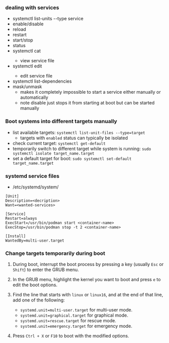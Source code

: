 ### dealing with services
* systemctl list-units --type service
* enable/disable
* reload
* restart
* start/stop
* status
* systemctl cat <service name>
    * view service file
* systemctl edit <service name>
    * edit service file
* systemctl list-dependencies <service>
* mask/unmask
    * makes it completely impossible to start a service either manually or automatically
    * note disable just stops it from starting at boot but can be started manually

### Boot systems into different targets manually
* list available targets: `systemctl list-unit-files --type=target`
    * targets with `enabled` status can typically be isolated
* check current target: `systemctl get-default`
* temporarily switch to different target while system is running: `sudo systemctl isolate target_name.target`
* set a default target for boot: `sudo systemctl set-default target_name.target`


### systemd service files
* /etc/systemd/system/<service-files>

```
[Unit]
Description=<decription>
Want=<wanted-services>

[Service]
Restart=always
ExecStart=/usr/bin/podman start <container-name>
ExecStop=/usr/bin/podman stop -t 2 <container-name>

[Install]
WantedBy=multi-user.target
```

### Change targets temporarily during boot
1. During boot, interrupt the boot process by pressing a key (usually `Esc` or `Shift`) to enter the GRUB menu.

2. In the GRUB menu, highlight the kernel you want to boot and press `e` to edit the boot options.

3. Find the line that starts with `linux` or `linux16`, and at the end of that line, add one of the following:
   - `systemd.unit=multi-user.target` for multi-user mode.
   - `systemd.unit=graphical.target` for graphical mode.
   - `systemd.unit=rescue.target` for rescue mode.
   - `systemd.unit=emergency.target` for emergency mode.

4. Press `Ctrl + X` or `F10` to boot with the modified options.
